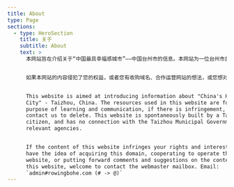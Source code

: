 ```yaml
---
title: About
type: Page
sections:
  - type: HeroSection
    title: 关于
    subtitle: About
    text: >
      本网站旨在介绍关于“中国最具幸福感城市”——中国台州市的信息。本网站为一位台州市民自发搭建，与台州市政府或有关单位无任何联系。本网站所用资源以学习交流为目的，如有侵权请联系我们删除。


      如果本网站的内容侵犯了您的权益，或者您有收购域名、合作运营网站的想法，或您想对本网站的内容提出意见和建议，欢迎与站长邮箱联络。站长邮箱：`admin#rowingbohe.com`（#换成@）


      This website is aimed at introducing information about "China's Happiest
      City" - Taizhou, China. The resources used in this website are for the
      purpose of learning and communication, if there is infringement, please
      contact us to delete. This website is spontaneously built by a Taizhou
      citizen, and has no connection with the Taizhou Municipal Government or
      relevant agencies.


      If the content of this website infringes your rights and interests, or you
      have the idea of acquiring this domain, cooperating to operate the
      website, or putting forward comments and suggestions on the content of
      this website, welcome to contact the webmaster mailbox. Email:
      `admin#rowingbohe.com (# -> @)`
---
```


